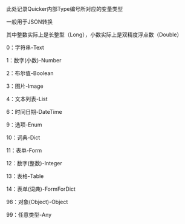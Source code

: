 此处记录Quicker内部Type编号所对应的变量类型

一般用于JSON转换

其中整数实际上是长整型（Long），小数实际上是双精度浮点数（Double）

0：字符串-Text

1：数字(小数)-Number

2：布尔值-Boolean

3：图片-Image

4：文本列表-List

6：时间日期-DateTime

9：选项-Enum

10：词典-Dict

11：表单-Form

12：数字(整数)-Integer

13：表格-Table

14：表单(词典)-FormForDict

98：对象(Object)-Object

99：任意类型-Any
